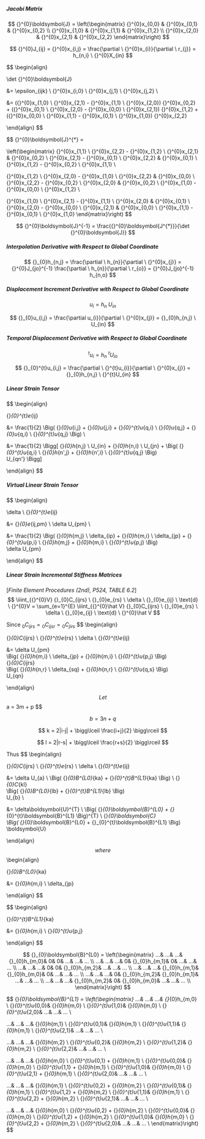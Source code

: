 

##### Jacobi Matrix


$$
{}^{0}\boldsymbol{J} = \left(\begin{matrix}
{}^{0}x_{0,0} & {}^{0}x_{0,1} & {}^{0}x_{0,2} \\
{}^{0}x_{1,0} & {}^{0}x_{1,1} & {}^{0}x_{1,2} \\
{}^{0}x_{2,0} & {}^{0}x_{2,1} & {}^{0}x_{2,2}
\end{matrix}\right)
$$

$$
{}^{0}J_{ij} 
= {}^{0}x_{i,j}
= \frac{\partial \ {}^{0}x_{i}}{\partial \ r_{j}}
= h_{n,i} \ {}^{0}X_{in}
$$

$$
\begin{align}

\det {}^{0}\boldsymbol{J} 

&= \epsilon_{ijk} \ {}^{0}x_{i,0} \ {}^{0}x_{j,1} \ {}^{0}x_{j,2} \\

&= ({}^{0}x_{1,0} \ {}^{0}x_{2,1} - {}^{0}x_{1,1} \ {}^{0}x_{2,0}) {}^{0}x_{0,2} +
({}^{0}x_{0,1} \ {}^{0}x_{2,0} - {}^{0}x_{0,0} \ {}^{0}x_{2,1}) {}^{0}x_{1,2} +
({}^{0}x_{0,0} \ {}^{0}x_{1,1} - {}^{0}x_{0,1} \ {}^{0}x_{1,0}) {}^{0}x_{2,2}

\end{align}
$$

$$
{}^{0}\boldsymbol{J}^{*} = 

\left(\begin{matrix}
{}^{0}x_{1,1} \ {}^{0}x_{2,2} - {}^{0}x_{1,2} \ {}^{0}x_{2,1} & 
{}^{0}x_{0,2} \ {}^{0}x_{2,1} - {}^{0}x_{0,1} \ {}^{0}x_{2,2} & 
{}^{0}x_{0,1} \ {}^{0}x_{1,2} - {}^{0}x_{0,2} \ {}^{0}x_{1,1} \\

{}^{0}x_{1,2} \ {}^{0}x_{2,0} - {}^{0}x_{1,0} \ {}^{0}x_{2,2} & 
{}^{0}x_{0,0} \ {}^{0}x_{2,2} - {}^{0}x_{0,2} \ {}^{0}x_{2,0} & 
{}^{0}x_{0,2} \ {}^{0}x_{1,0} - {}^{0}x_{0,0} \ {}^{0}x_{1,2} \\

{}^{0}x_{1,0} \ {}^{0}x_{2,1} - {}^{0}x_{1,1} \ {}^{0}x_{2,0} & 
{}^{0}x_{0,1} \ {}^{0}x_{2,0} - {}^{0}x_{0,0} \ {}^{0}x_{2,1} & 
{}^{0}x_{0,0} \ {}^{0}x_{1,1} - {}^{0}x_{0,1} \ {}^{0}x_{1,0}
\end{matrix}\right)
$$

$$
{}^{0}\boldsymbol{J}^{-1} = 
\frac{{}^{0}\boldsymbol{J^{*}}}{\det {}^{0}\boldsymbol{J}}
$$

##### Interpolation Derivative with Respect to Global Coordinate

$$
{}_{0}h_{n,j}
= \frac{\partial \ h_{n}}{\partial \ {}^{0}x_{j}}
= {}^{0}J_{jo}^{-1} \frac{\partial \ h_{n}}{\partial \ r_{o}}
= {}^{0}J_{jo}^{-1} h_{n,o}
$$

##### Displacement Increment Derivative with Respect to Global Coordinate

$$
u_{i}
= h_{n} \ U_{in}
$$

$$
{}_{0}u_{i,j}
= \frac{\partial u_{i}}{\partial \ {}^{0}x_{j}}
= {}_{0}h_{n,j} \ U_{in}
$$

##### Temporal Displacement Derivative with Respect to Global Coordinate

$$
{}^{t}u_{i}
= h_{n} \ {}^{t}U_{in}
$$

$$
{}_{0}^{t}u_{i,j}
= \frac{\partial \ {}^{t}u_{i}}{\partial \ {}^{0}x_{j}}
= {}_{0}h_{n,j} \ {}^{t}U_{in}
$$

##### Linear Strain Tensor

$$
\begin{align}

{}_{0}^{t}e_{ij}

&= \frac{1}{2}
\Big(
{}_{0}u_{i,j} +
{}_{0}u_{j,i} +
{}_{0}^{t}u_{q,i} \ {}_{0}u_{q,j} +
{}_{0}u_{q,i} \ {}_{0}^{t}u_{q,j}
\Big) \\

&= \frac{1}{2}
\Bigg[
{}_{0}h_{n,j} \ U_{in} +
{}_{0}h_{n,i} \ U_{jn} +
\Big(
{}_{0}^{t}u_{q,i} \ {}_{0}h_{n',j} +
{}_{0}h_{n',i} \ {}_{0}^{t}u_{q,j}
\Big) \
U_{qn'}
\Bigg]

\end{align}
$$

##### Virtual Linear Strain Tensor

$$
\begin{align}

\delta \ {}_{0}^{t}e_{ij}

&= {}_{0}e_{ij,pm} \ \delta U_{pm} \\

&= \frac{1}{2}
\Big(
{}_{0}h_{m,j} \ \delta_{ip} +
{}_{0}h_{m,i} \ \delta_{jp} +
{}_{0}^{t}u_{p,i} \ {}_{0}h_{m,j} +
{}_{0}h_{m,i} \ {}_{0}^{t}u_{p,j}
\Big) \
\delta U_{pm}

\end{align}
$$

##### Linear Strain Incremental Stiffness Matrices

[*Finite Element Procedures (2nd), P524, TABLE 6.2*]
$$
\iiint_{{}^{0}V} {}_{0}C_{ijrs} \ {}_{0}e_{rs} \ \delta \ {}_{0}e_{ij} \ \text{d} \ {}^{0}V =
\sum_{e=1}^{E} \iiint_{{}^{0}\hat V} {}_{0}C_{ijrs} \ {}_{0}e_{rs} \ \delta \ {}_{0}e_{ij} \ \text{d} \ {}^{0}\hat V
$$

Since ${}_{0}C_{ijrs} = {}_{0}C_{ijsr} = {}_{0}C_{jirs}$
$$
\begin{align}

{}_{0}C_{ijrs} \ {}_{0}^{t}e_{rs} \ \delta \ {}_{0}^{t}e_{ij}

&= \delta U_{pm} \
\Big(
{}_{0}h_{m,i} \ \delta_{jp} +
{}_{0}h_{m,i} \ {}_{0}^{t}u_{p,j}
\Big) \
{}_{0}C_{ijrs} \
\Big(
{}_{0}h_{n,r} \ \delta_{sq} +
{}_{0}h_{n,r} \ {}_{0}^{t}u_{q,s}
\Big) \
U_{qn}

\end{align}
$$
Let
$$
a = 3m + p
$$

$$
b = 3n + q
$$

$$
k = 2|i-j| + \bigg\lceil \frac{i+j}{2} \bigg\rceil
$$

$$
l = 2|r-s| + \bigg\lceil \frac{r+s}{2} \bigg\rceil
$$

Thus
$$
\begin{align}

{}_{0}C_{ijrs} \ {}_{0}^{t}e_{rs} \ \delta \ {}_{0}^{t}e_{ij}

&= \delta U_{a} \ 
\Big(
{}_{0}B^{L0}_{ka} + {}_{0}^{t}B^{L1}_{ka}
\Big) \ 
{}_{0}C_{kl} \
\Big(
{}_{0}B^{L0}_{lb} + {}_{0}^{t}B^{L1}_{lb}
\Big) \
U_{b} \\

&= \delta\boldsymbol{U}^{T} \ 
\Big(
{}_{0}\boldsymbol{B}^{L0} + {}_{0}^{t}\boldsymbol{B}^{L1}
\Big)^{T} \ 
{}_{0}\boldsymbol{C} \
\Big(
{}_{0}\boldsymbol{B}^{L0} + {}_{0}^{t}\boldsymbol{B}^{L1}
\Big) \
\boldsymbol{U}

\end{align}
$$
where
$$
\begin{align}

{}_{0}B^{L0}_{ka} 

&= {}_{0}h_{m,i} \ \delta_{jp}

\end{align}
$$

$$
\begin{align}

{}_{0}^{t}B^{L1}_{ka} 

&= {}_{0}h_{m,i} \ {}_{0}^{t}u_{p,j}

\end{align}
$$

$$
{}_{0}\boldsymbol{B}^{L0}
= \left(\begin{matrix}
...& ...& ...& {}_{0}h_{m,0}& 0& 0& ...& ...& ... \\
...& ...& ...& 0& {}_{0}h_{m,1}& 0& ...& ...& ... \\
...& ...& ...& 0& 0& {}_{0}h_{m,2}& ...& ...& ... \\
...& ...& ...& {}_{0}h_{m,1}& {}_{0}h_{m,0}& 0& ...& ...& ... \\
...& ...& ...& 0& {}_{0}h_{m,2}& {}_{0}h_{m,1}& ...& ...& ... \\
...& ...& ...& {}_{0}h_{m,2}& 0& {}_{0}h_{m,0}& ...& ...& ... \\
\end{matrix}\right)
$$

$$
{}_{0}\boldsymbol{B}^{L1}
= \left(\begin{matrix}
...& ...& ...& 
{}_{0}h_{m,0} \ {}_{0}^{t}u_{0,0}& 
{}_{0}h_{m,0} \ {}_{0}^{t}u_{1,0}& 
{}_{0}h_{m,0} \ {}_{0}^{t}u_{2,0}& ...& ...& ... \\

...& ...& ...& 
{}_{0}h_{m,1} \ {}_{0}^{t}u_{0,1}& 
{}_{0}h_{m,1} \ {}_{0}^{t}u_{1,1}& 
{}_{0}h_{m,1} \ {}_{0}^{t}u_{2,1}& ...& ...& ... \\

...& ...& ...& 
{}_{0}h_{m,2} \ {}_{0}^{t}u_{0,2}& 
{}_{0}h_{m,2} \ {}_{0}^{t}u_{1,2}& 
{}_{0}h_{m,2} \ {}_{0}^{t}u_{2,2}& ...& ...& ... \\

...& ...& ...& 
{}_{0}h_{m,0} \ {}_{0}^{t}u_{0,1} + {}_{0}h_{m,1} \ {}_{0}^{t}u_{0,0}& 
{}_{0}h_{m,0} \ {}_{0}^{t}u_{1,1} + {}_{0}h_{m,1} \ {}_{0}^{t}u_{1,0}& 
{}_{0}h_{m,0} \ {}_{0}^{t}u_{2,1} + {}_{0}h_{m,1} \ {}_{0}^{t}u_{2,0}& ...& ...& ... \\

...& ...& ...& 
{}_{0}h_{m,1} \ {}_{0}^{t}u_{0,2} + {}_{0}h_{m,2} \ {}_{0}^{t}u_{0,1}& 
{}_{0}h_{m,1} \ {}_{0}^{t}u_{1,2} + {}_{0}h_{m,2} \ {}_{0}^{t}u_{1,1}& 
{}_{0}h_{m,1} \ {}_{0}^{t}u_{2,2} + {}_{0}h_{m,2} \ {}_{0}^{t}u_{2,1}& ...& ...& ... \\

...& ...& ...& 
{}_{0}h_{m,0} \ {}_{0}^{t}u_{0,2} + {}_{0}h_{m,2} \ {}_{0}^{t}u_{0,0}& 
{}_{0}h_{m,0} \ {}_{0}^{t}u_{1,2} + {}_{0}h_{m,2} \ {}_{0}^{t}u_{1,0}& 
{}_{0}h_{m,0} \ {}_{0}^{t}u_{2,2} + {}_{0}h_{m,2} \ {}_{0}^{t}u_{2,0}& ...& ...& ... \\
\end{matrix}\right)
$$



